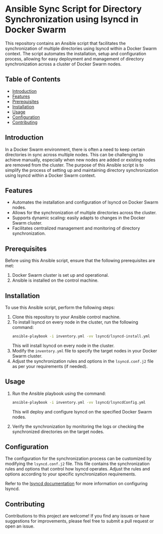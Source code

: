 # Ansible Sync Script for Directory Synchronization using lsyncd in Docker Swarm

This repository contains an Ansible script that facilitates the synchronization of multiple directories using lsyncd within a Docker Swarm context. The script automates the installation, setup and configuration process, allowing for easy deployment and management of directory synchronization across a cluster of Docker Swarm nodes.

## Table of Contents
- [Introduction](#introduction)
- [Features](#features)
- [Prerequisites](#prerequisites)
- [Installation](#installation)
- [Usage](#usage)
- [Configuration](#configuration)
- [Contributing](#contributing)

## Introduction

In a Docker Swarm environment, there is often a need to keep certain directories in sync across multiple nodes. This can be challenging to achieve manually, especially when new nodes are added or existing nodes are removed from the cluster. The purpose of this Ansible script is to simplify the process of setting up and maintaining directory synchronization using lsyncd within a Docker Swarm context.

## Features

- Automates the installation and configuration of lsyncd on Docker Swarm nodes.
- Allows for the synchronization of multiple directories across the cluster.
- Supports dynamic scaling: easily adapts to changes in the Docker Swarm cluster.
- Facilitates centralized management and monitoring of directory synchronization.

## Prerequisites

Before using this Ansible script, ensure that the following prerequisites are met:

1. Docker Swarm cluster is set up and operational.
2. Ansible is installed on the control machine.

## Installation

To use this Ansible script, perform the following steps:

1. Clone this repository to your Ansible control machine.
2. To install lsyncd on every node in the cluster, run the following command:
   ```bash
   ansible-playbook -i inventory.yml -vv lsyncd/lsyncd-install.yml
   ```
   This will install lsyncd on every node in the cluster.
2. Modify the `inventory.yml` file to specify the target nodes in your Docker Swarm cluster.
3. Adjust the synchronization rules and options in the `lsyncd.conf.j2` file as per your requirements (if needed).

## Usage

1. Run the Ansible playbook using the command:
   ```bash
   ansible-playbook -i inventory.yml -vv lsyncd/lsyncdConfig.yml
   ```
   This will deploy and configure lsyncd on the specified Docker Swarm nodes.

2. Verify the synchronization by monitoring the logs or checking the synchronized directories on the target nodes.

## Configuration

The configuration for the synchronization process can be customized by modifying the `lsyncd.conf.j2` file. This file contains the synchronization rules and options that control how lsyncd operates. Adjust the rules and options according to your specific synchronization requirements.

Refer to the [lsyncd documentation](https://github.com/axkibe/lsyncd) for more information on configuring lsyncd.

## Contributing

Contributions to this project are welcome! If you find any issues or have suggestions for improvements, please feel free to submit a pull request or open an issue.
